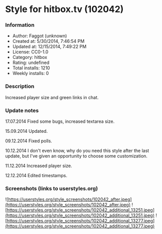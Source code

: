# Style for hitbox.tv (102042)

### Information
- Author: Faggot (unknown)
- Created at: 5/30/2014, 7:46:54 PM
- Updated at: 12/15/2014, 7:49:22 PM
- License: CC0-1.0
- Category: hitbox
- Rating: undefined
- Total installs: 1210
- Weekly installs: 0


### Description
Increased player size and green links in chat.

### Update notes
17.07.2014
Fixed some bugs, increased textarea size.

15.09.2014
Updated.

09.12.2014
Fixed polls.

10.12.2014
I don't even know, why do you need this style after the last update, but I've given an opportunity to choose some customization.

11.12.2014
Increased player size.

12.12.2014
Edited timestamps.

### Screenshots (links to userstyles.org)
![https://userstyles.org/style_screenshots/102042_after.jpeg](https://userstyles.org/style_screenshots/102042_after.jpeg)
![https://userstyles.org/style_screenshots/102042_additional_13251.jpeg](https://userstyles.org/style_screenshots/102042_additional_13251.jpeg)
![https://userstyles.org/style_screenshots/102042_additional_13277.jpeg](https://userstyles.org/style_screenshots/102042_additional_13277.jpeg)


